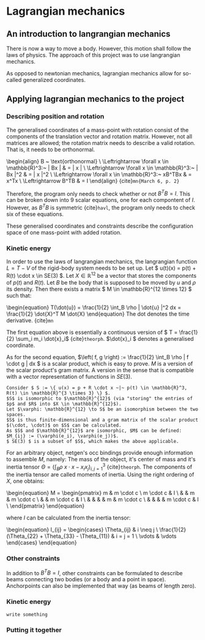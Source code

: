 # Lagrangian mechanics

## An introduction to langrangian mechanics

There is now a way to move a body. However, this motion shall follow the laws of physics.
The approach of this project was to use langrangian mechanics.

As opposed to newtonian mechanics, lagrangian mechanics allow for so-called generalized coordinates.


## Applying lagrangian mechanics to the project

### Describing position and rotation
The generalised coordinates of a mass-point with rotation consist of the components of the translation vector and rotation matrix.
However, not all matrices are allowed; the rotation matrix needs to describe a valid rotation.
That is, it needs to be orthonormal.


\begin{align}
    B ~ \text{orthonormal} \\
    \Leftrightarrow \forall x \in \mathbb{R}^3:~ \| Bx \| & = \| x \| \\
    \Leftrightarrow \forall x \in \mathbb{R}^3:~ \| Bx \|^2 & = \| x \|^2 \\
    \Leftrightarrow \forall x \in \mathbb{R}^3:~ xB^TBx & = x^Tx \\
    \Leftrightarrow B^TB & = I
\end{align}
{cite}`mn{March 6, p. 2}`

Therefore, the program only needs to check whether or not $B^TB = I$.
This can be broken down into 9 scalar equations, one for each compontent of $I$.
However, as $B^TB$ is symmetric {cite}`havl`, the program only needs to check six of these equations.

These generalised coordinates and constraints describe the configuration space of one mass-point with added rotation.


### Kinetic energy

In order to use the laws of langrangian mechanics, the langrangian function $L = T - V$ of the rigid-body system needs to be set up.
Let $ u(t)(x) = p(t) + R(t) \cdot x \in SE(3) $.
Let $X \in \mathbb{R}^{12}$ be a vector that stores the components of $p(t)$ and $R(t)$.
Let $B$ be the body that is supposed to be moved by $u$ and $\rho$ its density.
Then there exists a matrix $ M \in \mathbb{R}^{12 \times 12} $ such that:

\begin{equation}
    T(\dot{u}) = \frac{1}{2} \int_B \rho \| \dot{u} \|^2 dx = \frac{1}{2} \dot{X}^T M \dot{X}
\end{equation}
The dot denotes the time derivative.
{cite}`mn`

The first equation above is essentially a continuous version of $ T = \frac{1}{2} \sum_i m_i \dot{x}_i$ {cite}`theorph`.
$\dot{x}_i $ denotes a generalised coordinate.

As for the second equation, $\left( f, g \right) := \frac{1}{2} \int_B \rho \| f \cdot g \| dx $ is a scalar product, which is easy to prove.
$M$ is a version of the scalar product's gram matrix. A version in the sense that is compatible with a vector representation of functions in $SE(3)$.

````{dropdown} The gram matrix
Consider $ S := \{ u(x) = p + R \cdot x ~|~ p(t) \in \mathbb{R}^3, R(t) \in \mathbb{R}^{3 \times 3} \} $.
$S$ is isomorphic to $\mathbb{R}^{12}$ (via "storing" the entries of $p$ and $R$ into $X \in \mathbb{R}^{12}$).
Let $\varphi: \mathbb{R}^{12} \to S$ be an isomorphism between the two spaces.
$S$ is thus finite-dimensional and a gram matrix of the scalar product $(\cdot, \cdot)$ on $S$ can be calculated.
As $S$ and $\mathbb{R}^{12}$ are isomorphic, $M$ can be defined: $M_{ij} := (\varphi(e_i), \varphi(e_j))$.
$ SE(3) $ is a subset of $S$, which makes the above applicable.
````

For an arbitrary object, netgen's occ bindings provide enough information to assemble $M$, namely:
The mass of the object, it's center of mass and it's inertia tensor $\Theta = (\int_B \rho ~ x \cdot x - x_i x_j)_{i,j=1}^3$ {cite}`theorph`.
The components of the inertia tensor are called moments of inertia.
Using the right ordering of $X$, one obtains:

\begin{equation}
    M = \begin{pmatrix}
            m & m \cdot c \\
            m \cdot c & I \\
            & & m & m \cdot c \\
            & & m \cdot c & I \\
            & & & & m & m \cdot c \\
            & & & & m \cdot c & I \\
        \end{pmatrix}
\end{equation}

where $I$ can be calculated from the inertia tensor:

\begin{equation}
    I_{ij} = \begin{cases}
                \Theta_{ij} & i \neq j \\
                \frac{1}{2} (\Theta_{22} + \Theta_{33} - \Theta_{11}) & i = j = 1 \\
                \vdots & \vdots
            \end{cases}
\end{equation}

### Other constraints
In addition to $B^TB = I$, other constraints can be formulated to describe beams connecting two bodies (or a body and a point in space).
Anchorpoints can also be implemented that way (as beams of length zero).


### Kinetic energy

```{todo}
write something
```

### Putting it together


